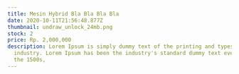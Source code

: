 ```yaml
---
title: Mesin Hybrid Bla Bla Bla Bla
date: 2020-10-11T21:56:48.877Z
thumbnail: undraw_unlock_24mb.png
stock: 2
price: Rp. 2,000,000
description: Lorem Ipsum is simply dummy text of the printing and typesetting
  industry. Lorem Ipsum has been the industry's standard dummy text ever since
  the 1500s,
---
```

